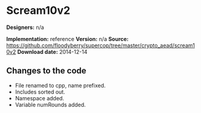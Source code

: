 # Scream10v2

**Designers:** n/a

**Implementation:** reference
**Version:** n/a
**Source:** https://github.com/floodyberry/supercop/tree/master/crypto_aead/scream10v2
**Download date:** 2014-12-14

## Changes to the code

* File renamed to cpp, name prefixed.
* Includes sorted out.
* Namespace added.
* Variable numRounds added.
